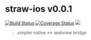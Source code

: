 # straw-ios v0.0.1

[![Build Status](https://travis-ci.org/strawjs/straw-ios.svg)](https://travis-ci.org/strawjs/straw-ios) [![Coverage Status](https://coveralls.io/repos/strawjs/straw-ios/badge.png)](https://coveralls.io/r/strawjs/straw-ios) ![](http://img.shields.io/badge/License-MIT-red.svg)

> simpler native <-> webview bridge
